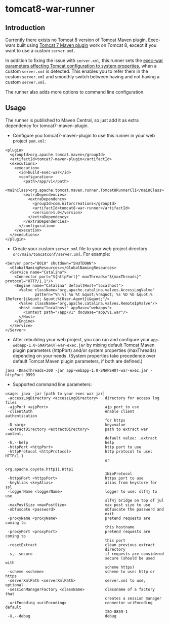 # tomcat8-war-runner

## Introduction

Currently there exists no Tomcat 8 version of Tomcat Maven plugin. Exec-wars built using [Tomcat 7 Maven plugin](http://tomcat.apache.org/maven-plugin-trunk/tomcat7-maven-plugin/) work on Tomcat 8, except if you want to use a custom `server.xml`.

In addition to fixing the issue with `server.xml`, this runner sets the [exec-war parameters affecting Tomcat configuration to system properties](http://tomcat.apache.org/maven-plugin-2.0/executable-war-jar.html#Generated_executable_jarwar), when a custom `server.xml` is detected. This enables you to refer them in the custom `server.xml` and smoothly switch between having and not having a custom `server.xml`.

The runner also adds more options to command line configuration.

## Usage

The runner is published to Maven Central, so just add it as extra dependency for tomcat7-maven-plugin.

* Configure you tomcat7-maven-plugin to use this runner in your web project `pom.xml`:
```
<plugin>
  <groupId>org.apache.tomcat.maven</groupId>
  <artifactId>tomcat7-maven-plugin</artifactId>
  <executions>
    <execution>
      <id>build-exec-war</id>
      <configuration>
        <path>/app/v1</path>
        <mainClass>org.apache.tomcat.maven.runner.Tomcat8RunnerCli</mainClass>
        <extraDependencies>
          <extraDependency>
            <groupId>com.nitorcreations</groupId>
            <artifactId>tomcat8-war-runner</artifactId>
            <version>1.0</version>
          </extraDependency>
        </extraDependencies>
      </configuration>
    </execution>
  </executions>
</plugin>
```
* Create your custom `server.xml` file to your web project directory `src/main/tomcatconf/server.xml`. For example:
```
<Server port="8010" shutdown="SHUTDOWN">
  <GlobalNamingResources></GlobalNamingResources>
  <Service name="Catalina">
    <Connector port="${httpPort}" maxThreads="${maxThreads}" protocol="HTTP/1.1"/>
    <Engine name="Catalina" defaultHost="localhost">
      <Valve className="org.apache.catalina.valves.AccessLogValve" 
             pattern="%h %l %u %t &quot;%r&quot; %s %D %b &quot;%{Referer}i&quot; &quot;%{User-Agent}i&quot;"/>
      <Valve className="org.apache.catalina.valves.RemoteIpValve"/> 
      <Host name="localhost" appBase="webapps">
        <Context path="/app/v1" docBase="app/v1.war"/>
      </Host>
    </Engine>
  </Service>
</Server>
```
* After rebuilding your web project, you can run and configure your `app-webapp-1.0-SNAPSHOT-war-exec.jar` by mixing default Tomcat Maven plugin parameters (httpPort) and/or system properties (maxThreads) depending on your needs. (System properties take precedence over default Tomcat Maven plugin parameters, if both are defined.)
```
java -DmaxThreads=300 -jar app-webapp-1.0-SNAPSHOT-war-exec.jar -httpPort 9999
```
* Supported command line parameters:
```
usage: java -jar [path to your exec war jar]
 -accessLogDirectory <accessLogDirectory>   directory for access log files
 -ajpPort <ajpPort>                         ajp port to use
 -clientAuth                                enable client authentication
                                            for https
 -D <arg>                                   key=value
 -extractDirectory <extractDirectory>       path to extract war content,
                                            default value: .extract
 -h,--help                                  help
 -httpPort <httpPort>                       http port to use
 -httpProtocol <httpProtocol>               http protocol to use: HTTP/1.1
                                            or
                                            org.apache.coyote.http11.Http1
                                            1NioProtocol
 -httpsPort <httpsPort>                     https port to use
 -keyAlias <keyAlias>                       alias from keystore for ssl
 -loggerName <loggerName>                   logger to use: slf4j to use
                                            slf4j bridge on top of jul
 -maxPostSize <maxPostSize>                 max post size to use
 -obfuscate <password>                      obfuscate the password and
                                            exit
 -proxyName <proxyName>                     pretend requests are coming to
                                            this hostname
 -proxyPort <proxyPort>                     pretend requests are coming to
                                            this port
 -resetExtract                              clean previous extract
                                            directory
 -s,--secure                                if requests are considered
                                            secure (should be used with
                                            scheme https)
 -scheme <scheme>                           scheme to use: http or https
 -serverXmlPath <serverXmlPath>             server.xml to use, optional
 -sessionManagerFactory <className>         classname of a factory that
                                            creates a session manager
 -uriEncoding <uriEncoding>                 connector uriEncoding default
                                            ISO-8859-1
 -X,--debug                                 debug
```
